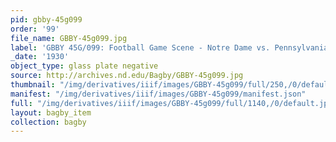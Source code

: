 ```yaml
---
pid: gbby-45g099
order: '99'
file_name: GBBY-45g099.jpg
label: 'GBBY 45G/099: Football Game Scene - Notre Dame vs. Pennsylvania? - 1930?'
_date: '1930'
object_type: glass plate negative
source: http://archives.nd.edu/Bagby/GBBY-45g099.jpg
thumbnail: "/img/derivatives/iiif/images/GBBY-45g099/full/250,/0/default.jpg"
manifest: "/img/derivatives/iiif/images/GBBY-45g099/manifest.json"
full: "/img/derivatives/iiif/images/GBBY-45g099/full/1140,/0/default.jpg"
layout: bagby_item
collection: bagby
---
```

